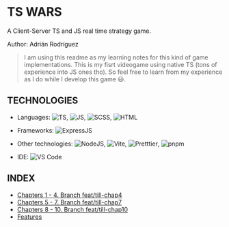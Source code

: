 # TS WARS

A Client-Server TS and JS real time strategy game.

Author: Adrián Rodríguez

> I am using this readme as my learning notes for this kind of game implementations. This is my fisrt videogame using native TS (tons of experience into JS ones tho). So feel free to learn from my experience as I do while I develop this game 😃.

## TECHNOLOGIES

- Languages: ![TS](https://img.shields.io/badge/TS-blue), ![JS](https://img.shields.io/badge/JS-yellow),
![SCSS](https://img.shields.io/badge/SCSS-purple), ![HTML](https://img.shields.io/badge/HTML-orange)

- Frameworks: ![ExpressJS](https://img.shields.io/badge/ExpressJS-white)

- Other technologies: ![NodeJS](https://img.shields.io/badge/NodeJS-green), ![Vite](https://img.shields.io/badge/Vite-purple), ![Pretttier](https://img.shields.io/badge/Pretttier-blue), ![pnpm](https://img.shields.io/badge/pnpm-orange)

- IDE: ![VS Code](https://img.shields.io/badge/VS_Code-blue)

## INDEX

- [Chapters 1 - 4. Branch feat/till-chap4](docs/chap1-4.md)
- [Chapters 5 - 7. Branch feat/till-chap7](docs/chap5-7.md)
- [Chapters 8 - 10. Branch feat/till-chap10](docs/chap8-10.md)
- [Features](docs/features.md)



